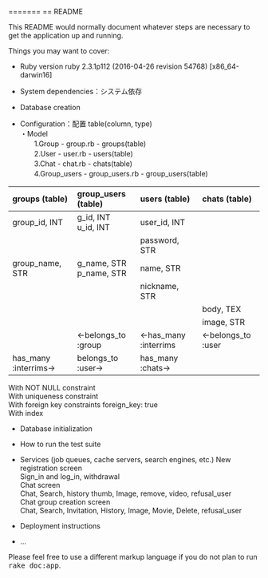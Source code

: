 =======
== README

This README would normally document whatever steps are necessary to get the
application up and running.

Things you may want to cover:

* Ruby version
ruby 2.3.1p112 (2016-04-26 revision 54768) [x86_64-darwin16]

 * System dependencies：システム依存

 * Database creation

 * Configuration：配置 table(column, type)  
・Model  
　　1.Group - group.rb - groups(table)  
　　2.User - user.rb - users(table)  
　　3.Chat - chat.rb - chats(table)  
　　4.Group_users - group_users.rb - group_users(table)

 | groups (table) | group_users (table) | users (table) | chats (table) |  
 | :- | :- | :- | :- |  
 | group_id, INT | g_id, INT <br> u_id, INT | user_id, INT |  |  
 |  |  | password, STR |  |  
 | group_name, STR | g_name, STR <br> p_name, STR | name, STR | |  
 |  |  | nickname, STR |  |  
 | |  |  | body, TEX |  
 |  |  |  | image, STR |  
 |  | ←belongs_to :group | ←has_many :interrims | ←belongs_to :user |  
 | has_many :interrims→ | belongs_to :user→ | has_many :chats→ |  |  


 With NOT NULL constraint  
 With uniqueness constraint  
 With foreign key constraints foreign_key: true  
 With index  

* Database initialization

* How to run the test suite

* Services (job queues, cache servers, search engines, etc.)
 New registration screen  
 Sign_in and log_in, withdrawal  
 Chat screen  
 Chat, Search, history thumb, Image, remove, video, refusal_user  
 Chat group creation screen  
 Chat, Search, Invitation, History, Image, Movie, Delete, refusal_user  

* Deployment instructions

* ...


 Please feel free to use a different markup language if you do not plan to run
 <tt>rake doc:app</tt>.
